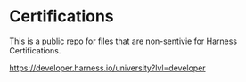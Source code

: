 # Certifications

This is a public repo for files that are non-sentivie for Harness Certifications. 

https://developer.harness.io/university?lvl=developer
